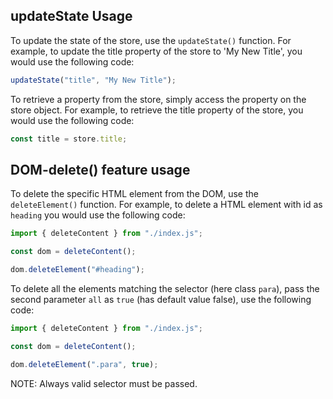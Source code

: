 ## updateState Usage

To update the state of the store, use the `updateState()` function. For example, to update the title property of the store to 'My New Title', you would use the following code:

```javascript
updateState("title", "My New Title");
```

To retrieve a property from the store, simply access the property on the store object. For example, to retrieve the title property of the store, you would use the following code:

```javascript
const title = store.title;
```

## DOM-delete() feature usage

To delete the specific HTML element from the DOM, use the `deleteElement()` function. For example, to delete a HTML element with id as `heading` you would use the following code:

```javascript
import { deleteContent } from "./index.js";

const dom = deleteContent();

dom.deleteElement("#heading");
```

To delete all the elements matching the selector (here class `para`), pass the second parameter `all` as `true` (has default value false), use the following code:

```javascript
import { deleteContent } from "./index.js";

const dom = deleteContent();

dom.deleteElement(".para", true);
```

NOTE: Always valid selector must be passed.
